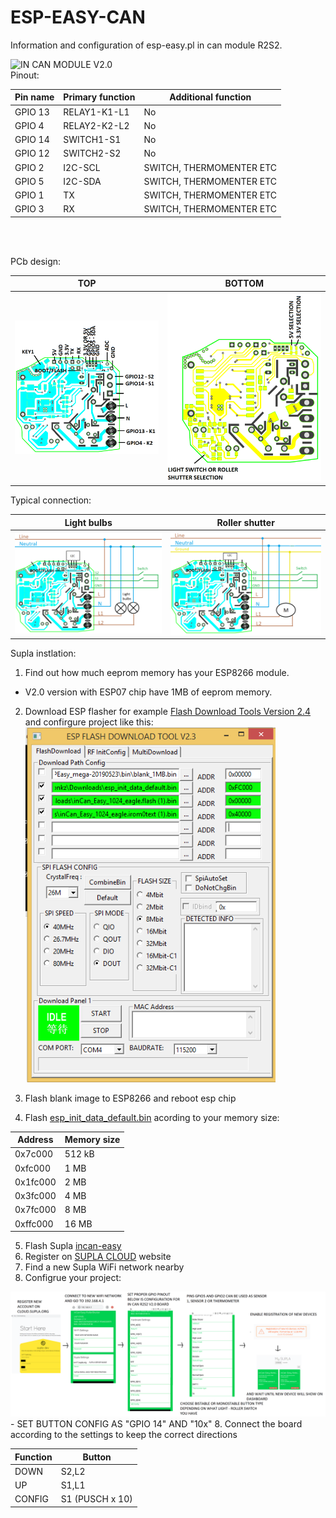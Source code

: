# ESP-EASY-CAN
Information and configuration of esp-easy.pl in can module R2S2.

<img src="https://github.com/Bobsonkz/ESP-EASY-CAN/blob/master/R2S2%20V2.0%20Board.jpg" alt="IN CAN MODULE V2.0" width="300">

<br>
Pinout:

Pin name   | Primary function        | Additional function         |
-----------|-------------------------|-----------------------------|
 GPIO 13   | RELAY1-K1-L1            | No                          | 
 GPIO 4    | RELAY2-K2-L2            | No                          | 
 GPIO 14   | SWITCH1-S1              | No                          | 
 GPIO 12   | SWITCH2-S2              | No                          |  
 GPIO 2    |I2C-SCL                  | SWITCH, THERMOMENTER ETC    |
 GPIO 5    |I2C-SDA                  | SWITCH, THERMOMENTER ETC    |
 GPIO 1    |TX                       | SWITCH, THERMOMENTER ETC    |
 GPIO 3    |RX                       | SWITCH, THERMOMENTER ETC    |

<BR> <BR>

PCb design:
 
 TOP                                                             | BOTTOM                                                    |
-----------------------------------------------------------------|-----------------------------------------------------------|
<img src="https://github.com/Bobsonkz/ESP-EASY-CAN/blob/master/IN%20CAN%20CONECTION%20V2.0.png" alt="IN CAN MODULE V2.0" width="400">|<img src="https://github.com/Bobsonkz/ESP-EASY-CAN/blob/master/IN%20CAN%20CONECTION%20V2.0%20-%20BOTTOM.png" alt="IN CAN MODULE V2.0" width="400">|

Typical connection:

 Light bulbs                                                     | Roller shutter                                            |
-----------------------------------------------------------------|-----------------------------------------------------------|
<img src="https://github.com/Bobsonkz/ESP-EASY-CAN/blob/master/Typical%20connection%20-%20light%20bulbs.png" alt="IN CAN MODULE V2.0" width="400">|<img src="https://github.com/Bobsonkz/ESP-EASY-CAN/blob/master/Typical%20connection%20-%20roller%20shutter.png" alt="IN CAN MODULE V2.0" width="400">|
 
Supla instlation:
1. Find out how much eeprom memory has your ESP8266 module.
- V2.0 version with ESP07 chip have 1MB of eeprom memory.
2. Download ESP flasher for example <a href="http://www.14core.com/flashing-upgrade-eps8266-v1-firmware-with-espressif-flash-tool/"> Flash Download Tools Version 2.4 </a> and confirgure project like this: <img src="https://github.com/Bobsonkz/ESP-EASY-CAN/blob/master/ESP%20FLASH%20TOOL%202.4%20SETUP.png" alt="IN CAN MODULE V2.0" width="400">

3. Flash blank image to ESP8266 and reboot esp chip  
4. Flash <a href="https://github.com/SUPLA/ESP8266/blob/master/esp_init_data_default.bin">esp_init_data_default.bin</a> acording to your memory size:

Address     | Memory size     |
------------|-----------------|
 0x7c000  | 512 kB |
 0xfc000  | 1 MB |
 0x1fc000 | 2 MB |
 0x3fc000 | 4 MB |
 0x7fc000 | 8 MB |
 0xffc000 | 16 MB |

5. Flash Supla <a href="https://github.com/Espablo/SUPLA_Firmware/tree/master/inCan_Easy">incan-easy</a>
6. Register on <a href="https://cloud.supla.org/login">SUPLA CLOUD</a>  website
6. Find a new Supla WiFi network nearby
7. Configrue your project:
<img src="https://github.com/Bobsonkz/ESP-EASY-CAN/blob/master/EXAMPLE%20SUPLA%20CONFIG.png" alt="SUPLA CONFIG">
- SET BUTTON CONFIG AS "GPIO 14" AND "10x" 
8. Connect the board according to the settings to keep the correct directions

Function    | Button          |
------------|-----------------|
DOWN        | S2,L2           |
UP          | S1,L1           |
CONFIG      | S1 (PUSCH x 10) |
